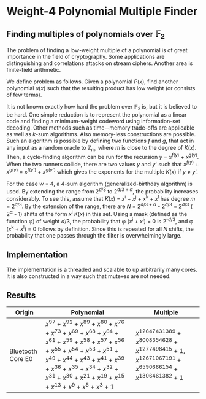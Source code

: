 # Weight-4 Polynomial Multiple Finder

## Finding multiples of polynomials over 𝔽<sub>2</sub> 

The problem of finding a low-weight multiple of a polynomial is of great importance in the field of cryptography. Some applications are distinguishing and correlations attacks on stream ciphers. Another area is finite-field arithmetic.

We define problem as follows. Given a polynomial *P*(*x*), find another polynomial *u*(*x*) such that the resulting product has low weight (or consists of few terms).

It is not known exactly how hard the problem over 𝔽<sub>2</sub> is, but it is believed to be hard. One simple reduction is to represent the polynomial as a linear code and finding a minimum-weight codeword using information-set decoding. Other methods such as time--memory trade-offs are applicable as well as *k*-sum algorithms. Also memory-less constructions are possible. Such an algorithm is possible by defining two functions *f* and *g*, that act in any input as a random oracle to ℤ<sub>m</sub>, where *m* is close to the degree of *K*(*x*). Then, a cycle-finding algorithm can be run for the recursion *y* = *x*<sup>*f*(*y*)</sup> + *x*<sup>*g*(y)</sup>. When the two runners collide, there are two values *y* and *y*' such that *x*<sup>*f*(*y*)</sup> + *x*<sup>*g*(*y*)</sup> = *x*<sup>*f*(*y*')</sup> + *x*<sup>*g*(*y*')</sup> which gives the exponents for the multiple *K*(*x*) if *y* ≠ *y*'.

For the case *w* = 4, a 4-sum algorithm (generalized-birthday algorithm) is used. By extending the range from 2<sup>*d*/3</sup> to 2<sup>*d*/3 + _α_</sup>, the probability increases considerably. To see this, assume that *K*(*x*) = *x*<sup>i</sup> + *x*<sup>j</sup> + *x*<sup>k</sup> + *x*<sup>l</sup> has degree *m* = 2<sup>*d*/3</sup>. By the extension of the range, there are *N* = 2<sup>*d*/3 + α</sup> - 2<sup>*d*/3</sup> = 2<sup>*d*/3</sup> ( 2<sup>α</sup> - 1) shifts of the form *x*<sup>i</sup> *K*(*x*) in this set. Using a mask (defined as the function φ) of weight *d*/3, the probability that φ (*x*<sup>i</sup> + *x*<sup>j</sup>) = 0 is  2<sup>-*d*/3</sup>, and φ  (*x*<sup>k</sup> + *x*<sup>l</sup>) = 0 follows by definition. Since this is repeated for all *N* shifts, the probability that one passes through the filter is overwhelmingly large.

## Implementation
The implementation is a threaded and scalable to up arbitrarily many cores. It is also constructed in a way such that mutexes are not needed.

## Results


Origin | Polynomial | Multiple
--- | --- | ---
Bluetooth Core E0 | *x*<sup>97</sup> + *x*<sup>92</sup> + *x*<sup>89</sup> + *x*<sup>80</sup> + *x*<sup>76</sup> + *x*<sup>73</sup> + *x*<sup>69</sup> + *x*<sup>68</sup> + *x*<sup>64</sup> + *x*<sup>61</sup> + *x*<sup>59</sup> + *x*<sup>58</sup> + *x*<sup>57</sup> + *x*<sup>56</sup> + *x*<sup>55</sup> + *x*<sup>54</sup> + *x*<sup>53</sup> + *x*<sup>51</sup> + *x*<sup>49</sup> + *x*<sup>44</sup> + *x*<sup>43</sup> + *x*<sup>41</sup> + *x*<sup>39</sup> + *x*<sup>36</sup> + *x*<sup>35</sup> + *x*<sup>34</sup> + *x*<sup>32</sup> + *x*<sup>31</sup> + *x*<sup>30</sup> + *x*<sup>21</sup> + *x*<sup>19</sup> + *x*<sup>15</sup> + *x*<sup>13</sup> + *x*<sup>9</sup> + *x*<sup>5</sup> + *x*<sup>3</sup> + 1 | *x*<sup>12647431389</sup> + *x*<sup>8008354628</sup> + *x*<sup>1277498415</sup> + 1, *x*<sup>12671067191</sup> + *x*<sup>6590666154</sup> + *x*<sup>1306461382</sup> + 1
